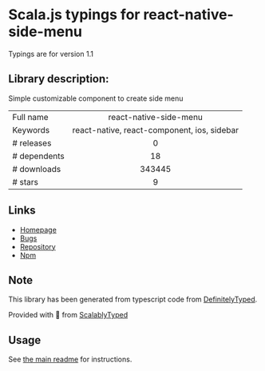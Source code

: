 
# Scala.js typings for react-native-side-menu

Typings are for version 1.1

## Library description:
Simple customizable component to create side menu

|                    |                 |
| ------------------ | :-------------: |
| Full name          | react-native-side-menu |
| Keywords           | react-native, react-component, ios, sidebar |
| # releases         | 0 |
| # dependents       | 18 |
| # downloads        | 343445 |
| # stars            | 9 |

## Links
- [Homepage](https://github.com/react-native-community/react-native-side-menu)
- [Bugs](https://github.com/react-native-community/react-native-side-menu/issues)
- [Repository](https://github.com/react-native-community/react-native-side-menu)
- [Npm](https://www.npmjs.com/package/react-native-side-menu)
    


## Note
This library has been generated from typescript code from [DefinitelyTyped](https://definitelytyped.org).

Provided with :purple_heart: from [ScalablyTyped](https://github.com/oyvindberg/ScalablyTyped)

## Usage
See [the main readme](../../readme.md) for instructions.


